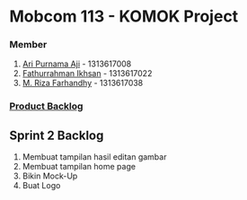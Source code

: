 # Mobcom 113 - KOMOK Project

### Member
1. [Ari Purnama Aji](https://github.com/AriPurnamaAji) - 1313617008
2. [Fathurrahman Ikhsan](https://github.com/rubischoco) - 1313617022
3. [M. Riza Farhandhy](https://github.com/MRizaF) - 1313617038

### [Product Backlog](https://docs.google.com/spreadsheets/d/1FXyzIFm2AvV1hARPRN1fpMccrpSSxL1ATb-We1RKoMg/edit?usp=sharing)

## Sprint 2 Backlog
1. Membuat tampilan hasil editan gambar
2. Membuat tampilan home page
3. Bikin Mock-Up
4. Buat Logo
